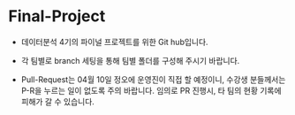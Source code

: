 # Final-Project

- 데이터분석 4기의 파이널 프로젝트를 위한 Git hub입니다.

- 각 팀별로 branch 세팅을 통해 팀별 폴더를 구성해 주시기 바랍니다.

- Pull-Request는 04월 10일 정오에 운영진이 직접 할 예정이니, 수강생 분들께서는 P-R을 누르는 일이 없도록 주의 바랍니다. 임의로 PR 진행시, 타 팀의 현황 기록에 피해가 갈 수 있습니다.
